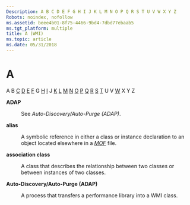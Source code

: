 ```yaml
---
Description: A B C D E F G H I J K L M N O P Q R S T U V W X Y Z
Robots: noindex, nofollow
ms.assetid: beee4b01-8f75-4466-9bd4-7dbd77ebaab5
ms.tgt_platform: multiple
title: A (WMI)
ms.topic: article
ms.date: 05/31/2018
---
```


# A

A B [C](gloss-c.md) [D](gloss-d.md) [E](gloss-e.md) [F](gloss-f.md) G [H](gloss-h.md) [I](gloss-i.md) J [K](gloss-k.md) [L](gloss-l.md) [M](gloss-m.md) [N](gloss-n.md) [O](gloss-o.md) [P](gloss-p.md) [Q](gloss-q.md) [R](gloss-r.md) [S](gloss-s.md) [T](gloss-t.md) U V [W](gloss-w.md) X Y Z

<dl> <dt>

<span id="wmi.gloss_adap"></span><span id="WMI.GLOSS_ADAP"></span>**ADAP**
</dt> <dd>

See *Auto-Discovery/Auto-Purge (ADAP)*.

</dd> <dt>

<span id="wmi.gloss_alias"></span><span id="WMI.GLOSS_ALIAS"></span>**alias**
</dt> <dd>

A symbolic reference in either a class or instance declaration to an object located elsewhere in a [*MOF*](gloss-m.md) file.

</dd> <dt>

<span id="wmi.gloss_association_class"></span><span id="WMI.GLOSS_ASSOCIATION_CLASS"></span>**association class**
</dt> <dd>

A class that describes the relationship between two classes or between instances of two classes.

</dd> <dt>

<span id="wmi.gloss_auto_discovery_auto_purge"></span><span id="WMI.GLOSS_AUTO_DISCOVERY_AUTO_PURGE"></span>**Auto-Discovery/Auto-Purge (ADAP)**
</dt> <dd>

A process that transfers a performance library into a WMI class.

</dd> </dl>

 

 



